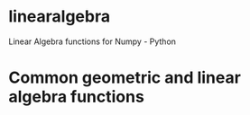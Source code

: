 # linearalgebra
Linear Algebra functions for Numpy - Python
# Common geometric and linear algebra functions
